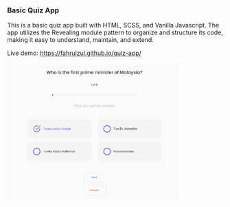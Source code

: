 ### Basic Quiz App

This is a basic quiz app built with HTML, SCSS, and Vanilla Javascript. The app utilizes the Revealing module pattern to organize and structure its code, making it easy to understand, maintain, and extend.

Live demo: https://fahrulzul.github.io/quiz-app/

<img src="./images/screen-display.png" width="400"/>
